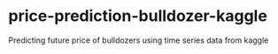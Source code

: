 # price-prediction-bulldozer-kaggle
Predicting future price of bulldozers using time series data from kaggle
